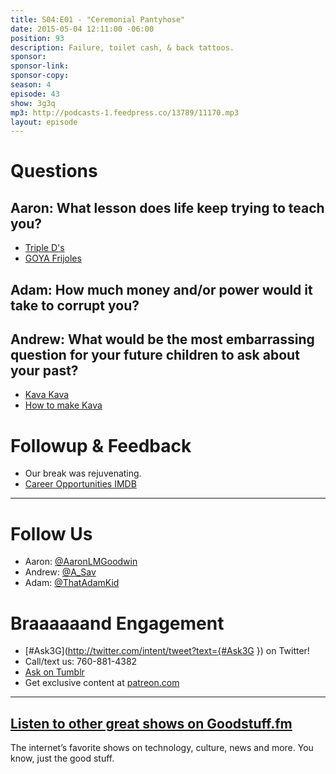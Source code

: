 ```yaml
---
title: S04:E01 - "Ceremonial Pantyhose"
date: 2015-05-04 12:11:00 -06:00
position: 93
description: Failure, toilet cash, & back tattoos.
sponsor: 
sponsor-link: 
sponsor-copy: 
season: 4
episode: 43
show: 3g3q
mp3: http://podcasts-1.feedpress.co/13789/11170.mp3
layout: episode
---
```


# Questions

## Aaron: What lesson does life keep trying to teach you?
- [Triple D's](https://youtu.be/KC1mh9s3_g4)
- [GOYA Frijoles](http://www.goya.com/english/recipes/frijoles-refritos)

## Adam: How much money and/or power would it take to corrupt you?

## Andrew: What would be the most embarrassing question for your future children to ask about your past?
- [Kava Kava](http://en.wikipedia.org/wiki/Kava)
- [How to make Kava](http://www.wikihow.com/Make-Kava)

# Followup & Feedback
- Our break was rejuvenating.
- [Career Opportunities IMDB](http://www.imdb.com/title/tt0101545/)

***

# Follow Us
* Aaron: [@AaronLMGoodwin](http://twitter.com/aaronlmgoodwin)
* Andrew: [@A_Sav](http://twitter.com/a_sav)
* Adam: [@ThatAdamKid](http://twitter.com/thatadamkid)

# Braaaaaand Engagement
* [#Ask3G](http://twitter.com/intent/tweet?text={#Ask3G }) on Twitter!
* Call/text us: 760-881-4382
* [Ask on Tumblr](http://3g3q.co/ask)
* Get exclusive content at [patreon.com](http://www.patreon.com/3g3q)

***

## [Listen to other great shows on Goodstuff.fm](http://goodstuff.fm/)
The internet’s favorite shows on technology, culture, news and more. You know, just the good stuff.
